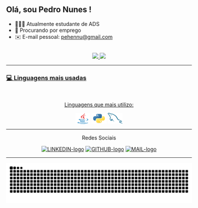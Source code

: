 ## Olá, sou Pedro Nunes !


- 👨🏾‍💻 Atualmente estudante de ADS
- 🎯 Procurando por emprego
- ✉️ E-mail pessoal: pehennu@gmail.com 

##

<div align=center>
  <a href="https://github.com/pehennu">
  <img height="140cm" src="https://github-readme-stats.vercel.app/api?username=pehennu&show_icons=true&theme=dracula&include_all_commits=true&count_private=true"/>
  <img height="140cm" src="https://github-readme-stats.vercel.app/api/top-langs/?username=pehennu&layout=compact&langs_count=16&theme=dracula"/>
</div>

---

### 💻 Linguagens mais usadas

<div align=center style="display: inline_block"><br>
  <p>Linguagens que mais utilizo:</p>
  <a href="https://github.com/pehennu"><img align="center" alt="JAVA-logo" height="30" width="40" src="https://github.com/devicons/devicon/blob/master/icons/java/java-original.svg"></a> 
  <a href="https://github.com/pehennu"><img align="center" alt="PYTON-logo" height="30" width="40" src="https://github.com/devicons/devicon/blob/master/icons/python/python-original.svg"></a>   
  <a href="https://github.com/pehennu"><img align="center" alt="MYSQL-logo" height="30" width="40" src="https://github.com/devicons/devicon/blob/master/icons/mysql/mysql-original.svg"></a>   
</div>

---

<div align=center>
  <p>Redes Sociais</p>
<a href="https://www.linkedin.com/in/pehennu/" target="_blank"><img alt="LINKEDIN-logo" src="https://img.shields.io/badge/LinkedIn-0077B5?style=for-the-badge&logo=linkedin&logoColor=white" target="_blank"></a>   
<a href="https://github.com/pehennu" target="_blank"><img alt="GITHUB-logo" src="https://img.shields.io/badge/GitHub-100000?style=for-the-badge&logo=github&logoColor=white" target="_blank"></a>   
<a href="mailto:pehennu@gmail.com" target="_blank"><img alt="MAIL-logo" src="https://img.shields.io/badge/Gmail-D14836?style=for-the-badge&logo=gmail&logoColor=white" target="_blank"></a>     
    
</div>

---

<div align=center>
  
 <img src="https://raw.githubusercontent.com/pehennu/pehennu/output/snake.svg" alt="Snake animation" />
  
</div>
  
## 
  
